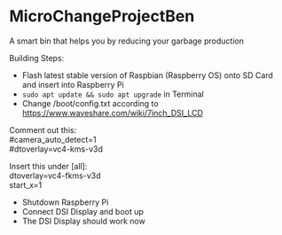 # MicroChangeProjectBen
A smart bin that helps you by reducing your garbage production

Building Steps:
- Flash latest stable version of Raspbian (Raspberry OS) onto SD Card and insert into Raspberry Pi
- `sudo apt update && sudo apt upgrade` in Terminal
- Change /boot/config.txt according to https://www.waveshare.com/wiki/7inch_DSI_LCD

Comment out this: \
#camera_auto_detect=1 \
#dtoverlay=vc4-kms-v3d

Insert this under [all]: \
dtoverlay=vc4-fkms-v3d \
start_x=1

- Shutdown Raspberry Pi
- Connect DSI Display and boot up
- The DSI Display should work now
